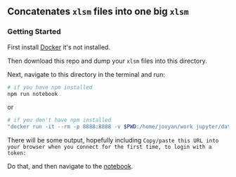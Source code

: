 ## Concatenates `xlsm` files into one big `xlsm`

### Getting Started

First install [Docker](https://www.docker.com/docker-mac) it's not installed.

Then download this repo and dump your `xlsm` files into this directory.

Next, navigate to this directory in the terminal and run:

```bash
# if you have npm installed
npm run notebook
```

or

```bash
# if you don't have npm installed
"docker run -it --rm -p 8888:8888 -v $PWD:/home/jovyan/work jupyter/datascience-notebook"
```

There will be some output, hopefully including `Copy/paste this URL into your browser when you connect for the first time, to login with a token:`

Do that, and then navigate to the [notebook](http://localhost:8888/notebooks/work/concat_excel.ipynb).


